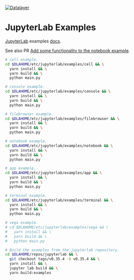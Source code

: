 [![Datalayer](https://docs.datalayer.io/logo/datalayer-25.svg)](https://datalayer.io)

# JupyterLab Examples

[JupyterLab](https://github.com/jupyterlab/jupyterlab) examples [docs](https://jupyterlab.readthedocs.io/en/latest/developer/examples.html).

See also PR [Add some functionality to the notebook example](https://github.com/jupyterlab/jupyterlab/pull/5833).

```bash
# cell example.
cd $DLAHOME/etc/jupyterlab/examples/cell && \
  yarn install && \
  yarn build && \
  python main.py
```

```bash
# console example.
cd $DLAHOME/etc/jupyterlab/examples/console && \
  yarn install && \
  yarn build && \
  python main.py
```

```bash
# filebrowser example.
cd $DLAHOME/etc/jupyterlab/examples/filebrowser && \
  yarn install && \
  yarn build && \
  python main.py
```

```bash
# notebook example.
cd $DLAHOME/etc/jupyterlab/examples/notebook && \
  yarn install && \
  yarn build && \
  python main.py
```

```bash
# app example.
cd $DLAHOME/etc/jupyterlab/examples/app && \
  yarn install && \
  yarn build && \
  python main.py
```

```bash
# terminal example.
cd $DLAHOME/etc/jupyterlab/examples/terminal && \
  yarn install && \
  yarn build && \
  python main.py
```

```bash
# vega example.
# cd $DLAHOME/etc/jupyterlab/examples/vega && \
#   yarn install && \
#   yarn build && \
#   python main.py
```

```bash
# Build the examples from the jupyterlab repository.
cd $DLAHOME/repos/jupyterlab && \
  git checkout tags/v0.35.4 -b v0.35.4 && \
  yarn install && \
  jupyter lab build && \
  yarn build:examples
```
